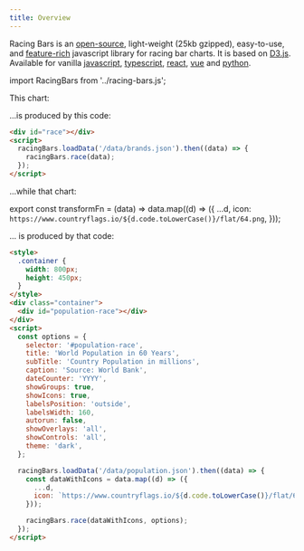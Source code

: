 ```yaml
---
title: Overview
---
```


Racing Bars is an [open-source](https://github.com/hatemhosny/racing-bars), light-weight (25kb gzipped),
easy-to-use, and [feature-rich](./features.md) javascript library for racing bar charts.
It is based on <a href="https://d3js.org" target="_blank" className="external">D3.js</a>.
Available for vanilla [javascript](./getting-started/installation.md),
[typescript](./packages/typescript.md),
[react](./packages/react.md),
[vue](./packages/vue.md)
and [python](./packages/python.md).

import RacingBars from '../racing-bars.js';

This chart:

<div className="gallery">
  <RacingBars
    dataUrl="/data/brands.csv"
    dataType="csv"
  />
</div>
<p> </p>

...is produced by this code:

```html
<div id="race"></div>
<script>
  racingBars.loadData('/data/brands.json').then((data) => {
    racingBars.race(data);
  });
</script>
```

<p style={{height: 30}}> </p>
<p>...while that chart:</p>

export const transformFn = (data) => data.map((d) => ({
...d,
icon: `https://www.countryflags.io/${d.code.toLowerCase()}/flat/64.png`,
}));

<div style={{width: 800, height: 450}}>
  <div className="gallery">
    <RacingBars
      dataUrl="/data/population.csv"
      dataType="csv"
      dataTransform={transformFn}
      title="World Population in 60 Years"
      subTitle="Country Population in millions"
      caption="Source: World Bank"
      dateCounter= "YYYY"
      showGroups={true}
      showIcons={true}
      labelsPosition="outside"
      labelsWidth="160"
      autorun={false}
      showOverlays="all"
      showControls="all"
      theme="dark"
    />
  </div>
</div>

<p>... is produced by that code:</p>

```html
<style>
  .container {
    width: 800px;
    height: 450px;
  }
</style>
<div class="container">
  <div id="population-race"></div>
</div>
<script>
  const options = {
    selector: '#population-race',
    title: 'World Population in 60 Years',
    subTitle: 'Country Population in millions',
    caption: 'Source: World Bank',
    dateCounter: 'YYYY',
    showGroups: true,
    showIcons: true,
    labelsPosition: 'outside',
    labelsWidth: 160,
    autorun: false,
    showOverlays: 'all',
    showControls: 'all',
    theme: 'dark',
  };

  racingBars.loadData('/data/population.json').then((data) => {
    const dataWithIcons = data.map((d) => ({
      ...d,
      icon: `https://www.countryflags.io/${d.code.toLowerCase()}/flat/64.png`,
    }));

    racingBars.race(dataWithIcons, options);
  });
</script>
```
